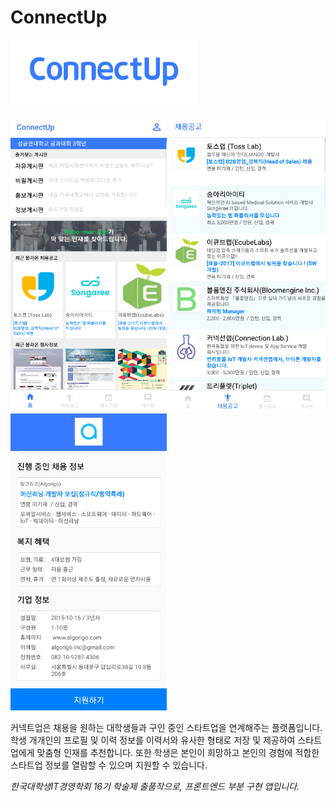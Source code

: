 # ConnectUp

<img src="./public/images/logo_coolblue.png" width="300">

<img src="./public/images/homepage_screenshot.PNG" width="250">     <img src="./public/images/list_screenshot.PNG" width="250">     <img src="./public/images/classified_screenshot.PNG" width="250">

커넥트업은 채용을 원하는 대학생들과 구인 중인 스타트업을 연계해주는 플랫폼입니다. 학생 개개인의 프로필 및 이력 정보를 이력서와 유사한 형태로 저장 및 제공하여 스타트업에게 맞춤형 인재를 추천합니다. 또한 학생은 본인이 희망하고 본인의 경험에 적합한 스타트업 정보를 열람할 수 있으며 지원할 수 있습니다.

*한국대학생IT경영학회 16기 학술제 출품작으로, 프론트엔드 부분 구현 앱입니다.*